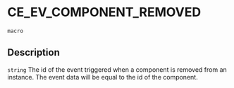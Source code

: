 # CE_EV_COMPONENT_REMOVED
`macro`
## Description
`string` The id of the event triggered when a component is removed
 from an instance. The event data will be equal to the id of the component.